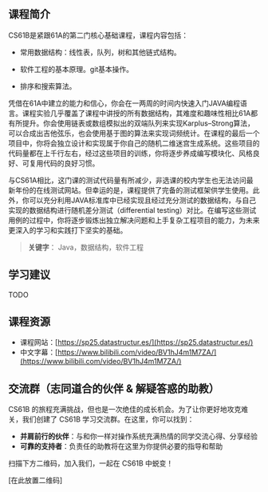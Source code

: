 ## 课程简介

CS61B是紧跟61A的第二门核心基础课程，课程内容包括：

* 常用数据结构：线性表，队列，树和其他链式结构。  

* 软件工程的基本原理。git基本操作。  

* 排序和搜索算法。  

凭借在61A中建立的能力和信心，你会在一两周的时间内快速入门JAVA编程语言。课程实验几乎覆盖了课程中讲授的所有数据结构，其难度和趣味性相比61A都有所提升。你会使用链表或数组模拟出的双端队列来实现Karplus–Strong算法，可以合成出吉他弦乐，也会使用基于图的算法来实现词频统计。在课程的最后一个项目中，你将会独立设计和实现属于你自己的随机二维迷宫生成系统。这些项目的代码量都在上千行左右，经过这些项目的训练，你将逐步养成编写模块化、风格良好、可复用代码的良好习惯。

与CS61A相比，这门课的测试代码量有所减少，非选课的校内学生也无法访问最新年份的在线测试网站。但幸运的是，课程提供了完备的测试框架供学生使用。此外，你可以充分利用JAVA标准库中已经实现且经过充分测试的数据结构，与自己实现的数据结构进行随机差分测试（differential testing）对比。在编写这些测试用例的过程中，你将逐步锻炼出独立解决问题和上手复杂工程项目的能力，为未来更深入的学习和实践打下坚实的基础。

> **关键字**： Java，数据结构，软件工程

## 学习建议
TODO

## 课程资源
* 课程网站：[https://sp25.datastructur.es/](https://sp25.datastructur.es/)
* 中文字幕：[https://www.bilibili.com/video/BV1hJ4m1M7ZA/](https://www.bilibili.com/video/BV1hJ4m1M7ZA/)

## 交流群（志同道合的伙伴 & 解疑答惑的助教）

CS61B 的旅程充满挑战，但也是一次绝佳的成长机会。为了让你更好地攻克难关，我们创建了 CS61B 学习交流群。在这里，你可以找到：

* **并肩前行的伙伴**：与和你一样对操作系统充满热情的同学交流心得、分享经验
* **可靠的支持者**：负责任的助教将在这里为你提供必要的指导和帮助

扫描下方二维码，加入我们，一起在 CS61B 中蜕变！

[在此放置二维码]